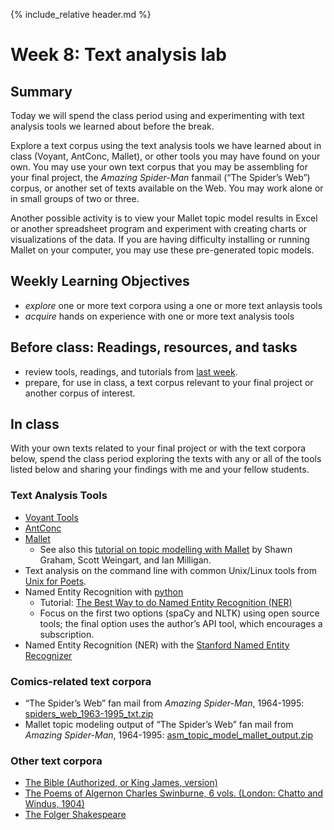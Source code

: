 {% include_relative header.md %}

# Week 8: Text analysis lab

## Summary
Today we will spend the class period using and experimenting with text analysis tools we learned about before the break.

Explore a text corpus using the text analysis tools we have learned about in class (Voyant, AntConc, Mallet), or other tools you may have found on your own. You may use your own text corpus that you may be assembling for your final project, the _Amazing Spider-Man_ fanmail (“The Spider’s Web”) corpus, or another set of texts available on the Web. You may work alone or in small groups of two or three. 

Another possible activity is to view your Mallet topic model results in Excel or another spreadsheet program and experiment with creating charts or visualizations of the data. If you are having difficulty installing or running Mallet on your computer, you may use these pre-generated topic models.

## Weekly Learning Objectives

- *explore* one or more text corpora using a one or more text anlaysis tools
- *acquire* hands on experience with one or more text analysis tools
 
## Before class: Readings, resources, and tasks
- review tools, readings, and tutorials from [last week](week06.md).
- prepare, for use in class, a text corpus relevant to your final project or another corpus of interest. 
 
## In class

With your own texts related to your final project or with the text corpora below, spend the class period exploring the texts with any or all of the tools listed below and sharing your findings with me and your fellow students.

### Text Analysis Tools

- [Voyant Tools](https://voyant-tools.org)
- [AntConc](https://www.laurenceanthony.net/software/antconc/)
- [Mallet](https://mimno.github.io/Mallet/)
	- See also this [tutorial on topic modelling with Mallet](https://programminghistorian.org/en/lessons/topic-modeling-and-mallet) by Shawn Graham, Scott Weingart, and Ian Milligan.
- Text analysis on the command line with common Unix/Linux tools from [Unix for Poets](https://f001.backblazeb2.com/file/gnrlfs/tr/Unixforpoets.pdf).
- Named Entity Recognition with [python](https://wiki.python.org/moin/BeginnersGuide/Download)
	- Tutorial: [The Best Way to do Named Entity Recognition (NER)](https://pythonalgos.com/the-best-way-to-do-named-entity-recognition-ner/)
	- Focus on the first two options (spaCy and NLTK) using open source tools; the final option uses the author’s API tool, which encourages a subscription.
- Named Entity Recognition (NER) with the [Stanford Named Entity Recognizer](https://nlp.stanford.edu/software/CRF-NER.html)

### Comics-related text corpora
- “The Spider’s Web” fan mail from _Amazing Spider-Man_, 1964-1995: [spiders_web_1963-1995_txt.zip](https://iu.instructure.com/files/169194255/download?download_frd=1)
- Mallet topic modeling output of “The Spider’s Web” fan mail from _Amazing Spider-Man_, 1964-1995: [asm_topic_model_mallet_output.zip](https://f001.backblazeb2.com/file/gnrlfs/tr/asm_topic_model_mallet_output.zip)

### Other text corpora
- [The Bible (Authorized, or King James, version)](https://f001.backblazeb2.com/file/gnrlfs/tr/kjv.zip)
- [The Poems of Algernon Charles Swinburne, 6 vols. (London: Chatto and Windus, 1904)](https://f001.backblazeb2.com/file/gnrlfs/tr/swinburne_poems_1904_txt.zip)
- [The Folger Shakespeare](https://shakespeare.folger.edu/downloads/txt/shakespeares-works_TXT_FolgerShakespeare.zip)

